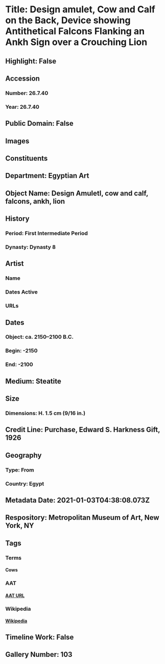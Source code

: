 # Title: Design amulet, Cow and Calf on the Back, Device showing Antithetical Falcons Flanking an Ankh Sign over a Crouching Lion
## Highlight: False
## Accession
### Number: 26.7.40
### Year: 26.7.40
## Public Domain: False
## Images
## Constituents
## Department: Egyptian Art
## Object Name: Design Amuletl, cow and calf, falcons, ankh, lion
## History
### Period: First Intermediate Period
### Dynasty: Dynasty 8
## Artist
### Name
### Dates Active
### URLs
## Dates
### Object: ca. 2150–2100 B.C.
### Begin: -2150
### End: -2100
## Medium: Steatite
## Size
### Dimensions: H. 1.5 cm (9/16 in.)
## Credit Line: Purchase, Edward S. Harkness Gift, 1926
## Geography
### Type: From
### Country: Egypt
## Metadata Date: 2021-01-03T04:38:08.073Z
## Respository: Metropolitan Museum of Art, New York, NY
## Tags
### Terms
#### Cows
### AAT
#### [AAT URL](http://vocab.getty.edu/page/aat/300250120)
### Wikipedia
#### [Wikipedia]()
## Timeline Work: False
## Gallery Number: 103